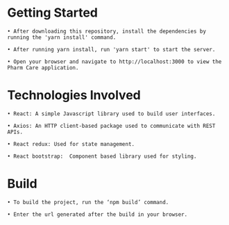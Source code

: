 # Getting Started 
    • After downloading this repository, install the dependencies by running the 'yarn install' command.
    
    • After running yarn install, run 'yarn start' to start the server.
    
    • Open your browser and navigate to http://localhost:3000 to view the Pharm Care application.



# Technologies Involved
    • React: A simple Javascript library used to build user interfaces.
    
    • Axios: An HTTP client-based package used to communicate with REST APIs.
    
    • React redux: Used for state management.
    
    • React bootstrap:  Component based library used for styling.



# Build

    • To build the project, run the ‘npm build’ command.
    
    • Enter the url generated after the build in your browser.







